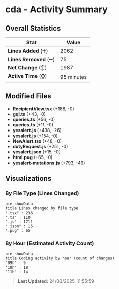 # cda - Activity Summary 

## Overall Statistics

| Stat                   | Value                                                             |
| ---------------------- | ----------------------------------------------------------------- |
| **Lines Added** (➕)   | 2062                                          |
| **Lines Removed** (➖) | 75                                        |
| **Net Change** (↕)    | 1987                |
| **Active Time** (⌚)   | 95 minutes |


## Modified Files
- **RecipientView.tsx** (+188, -0)
- **gql.ts** (+43, -0)
- **queries.ts** (+56, -0)
- **queries.ts** (+11, -0)
- **yesalert.js** (+438, -26)
- **yesalert.js** (+154, -0)
- **NewAlert.tsx** (+48, -0)
- **dutyRequest.js** (+251, -0)
- **yesalert.json** (+15, -0)
- **html.pug** (+65, -0)
- **yesalert-mutations.js** (+793, -49)

## Visualizations

### By File Type (Lines Changed)

```mermaid
pie showData
title Lines changed by file type
".tsx" : 236
".ts" : 110
".js" : 1711
".json" : 15
".pug" : 65
```

### By Hour (Estimated Activity Count)

```mermaid
pie showData
title Coding activity by hour (count of changes)
"09h" : 9
"10h" : 18
"11h" : 14
```


> **Last Updated:** 24/03/2025, 11:55:59